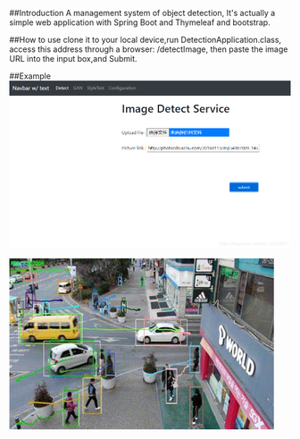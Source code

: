 ##Introduction
A management system of object detection,
It's actually a simple web application with Spring Boot and Thymeleaf and bootstrap.

##How to use
clone it to your local device,run 
DetectionApplication.class, access this address through a browser: /detectImage,
then paste the image URL into the input box,and Submit.

##Example
![image](https://github.com/anylots/detection/blob/master/image/20200627160723247.png)

![image](https://github.com/anylots/detection/blob/master/image/OIP.jpg)


                                                                         


